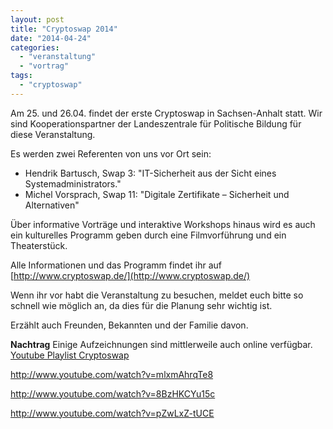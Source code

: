 ```yaml
---
layout: post
title: "Cryptoswap 2014"
date: "2014-04-24"
categories: 
  - "veranstaltung"
  - "vortrag"
tags: 
  - "cryptoswap"
---
```


Am 25. und 26.04. findet der erste Cryptoswap in Sachsen-Anhalt statt. Wir sind Kooperationspartner der Landeszentrale für Politische Bildung für diese Veranstaltung.

Es werden zwei Referenten von uns vor Ort sein:

- Hendrik Bartusch, Swap 3: "IT-Sicherheit aus der Sicht eines Systemadministrators."
- Michel Vorsprach, Swap 11: "Digitale Zertifikate – Sicherheit und Alternativen"

Über informative Vorträge und interaktive Workshops hinaus wird es auch ein kulturelles Programm geben durch eine Filmvorführung und ein Theaterstück.

Alle Informationen und das Programm findet ihr auf [http://www.cryptoswap.de/](http://www.cryptoswap.de/)

Wenn ihr vor habt die Veranstaltung zu besuchen, meldet euch bitte so schnell wie möglich an, da dies für die Planung sehr wichtig ist.

Erzählt auch Freunden, Bekannten und der Familie davon.

**Nachtrag** Einige Aufzeichnungen sind mittlerweile auch online verfügbar. [Youtube Playlist Cryptoswap](https://www.youtube.com/playlist?list=PLRcZRBHNWONjPRHd2nDyy_ejqcPM5pcP2)

http://www.youtube.com/watch?v=mlxmAhrqTe8

http://www.youtube.com/watch?v=8BzHKCYu15c

http://www.youtube.com/watch?v=pZwLxZ-tUCE
